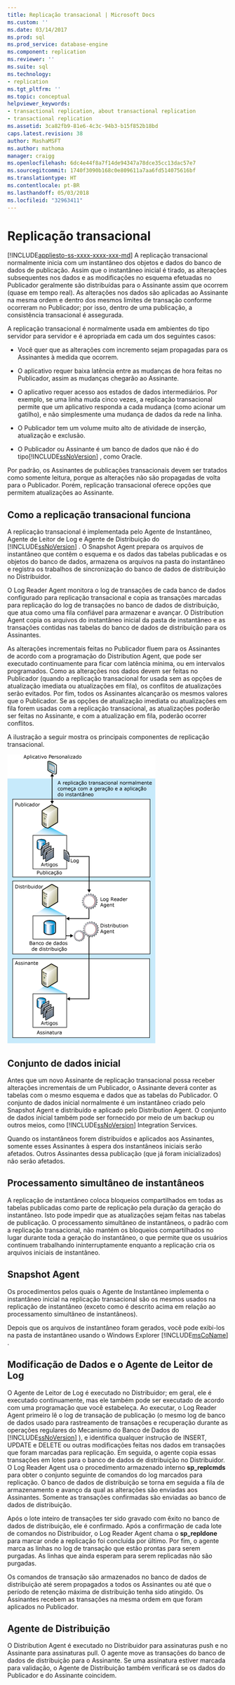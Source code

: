 ```yaml
---
title: Replicação transacional | Microsoft Docs
ms.custom: ''
ms.date: 03/14/2017
ms.prod: sql
ms.prod_service: database-engine
ms.component: replication
ms.reviewer: ''
ms.suite: sql
ms.technology:
- replication
ms.tgt_pltfrm: ''
ms.topic: conceptual
helpviewer_keywords:
- transactional replication, about transactional replication
- transactional replication
ms.assetid: 3ca82fb9-81e6-4c3c-94b3-b15f852b18bd
caps.latest.revision: 38
author: MashaMSFT
ms.author: mathoma
manager: craigg
ms.openlocfilehash: 6dc4e44f8a7f14de94347a78dce35cc13dac57e7
ms.sourcegitcommit: 1740f3090b168c0e809611a7aa6fd514075616bf
ms.translationtype: HT
ms.contentlocale: pt-BR
ms.lasthandoff: 05/03/2018
ms.locfileid: "32963411"
---
```

# <a name="transactional-replication"></a>Replicação transacional
[!INCLUDE[appliesto-ss-xxxx-xxxx-xxx-md](../../../includes/appliesto-ss-xxxx-xxxx-xxx-md.md)]
  A replicação transacional normalmente inicia com um instantâneo dos objetos e dados do banco de dados de publicação. Assim que o instantâneo inicial é tirado, as alterações subsequentes nos dados e as modificações no esquema efetuadas no Publicador geralmente são distribuídas para o Assinante assim que ocorrem (quase em tempo real). As alterações nos dados são aplicadas ao Assinante na mesma ordem e dentro dos mesmos limites de transação conforme ocorreram no Publicador; por isso, dentro de uma publicação, a consistência transacional é assegurada.  
  
 A replicação transacional é normalmente usada em ambientes do tipo servidor para servidor e é apropriada em cada um dos seguintes casos:  
  
-   Você quer que as alterações com incremento sejam propagadas para os Assinantes à medida que ocorrem.  
  
-   O aplicativo requer baixa latência entre as mudanças de hora feitas no Publicador, assim as mudanças chegarão ao Assinante.  
  
-   O aplicativo requer acesso aos estados de dados intermediários. Por exemplo, se uma linha muda cinco vezes, a replicação transacional permite que um aplicativo responda a cada mudança (como acionar um gatilho), e não simplesmente uma mudança de dados da rede na linha.  
  
-   O Publicador tem um volume muito alto de atividade de inserção, atualização e exclusão.  
  
-   O Publicador ou Assinante é um banco de dados que não é do tipo[!INCLUDE[ssNoVersion](../../../includes/ssnoversion-md.md)] , como Oracle.  
  
 Por padrão, os Assinantes de publicações transacionais devem ser tratados como somente leitura, porque as alterações não são propagadas de volta para o Publicador. Porém, replicação transacional oferece opções que permitem atualizações ao Assinante.  
  
##  <a name="HowWorks"></a> Como a replicação transacional funciona  
 A replicação transacional é implementada pelo Agente de Instantâneo, Agente de Leitor de Log e Agente de Distribuição do [!INCLUDE[ssNoVersion](../../../includes/ssnoversion-md.md)] . O Snapshot Agent prepara os arquivos de instantâneo que contêm o esquema e os dados das tabelas publicadas e os objetos do banco de dados, armazena os arquivos na pasta do instantâneo e registra os trabalhos de sincronização do banco de dados de distribuição no Distribuidor.  
  
 O Log Reader Agent monitora o log de transações de cada banco de dados configurado para replicação transacional e copia as transações marcadas para replicação do log de transações no banco de dados de distribuição, que atua como uma fila confiável para armazenar e avançar. O Distribution Agent copia os arquivos do instantâneo inicial da pasta de instantâneo e as transações contidas nas tabelas do banco de dados de distribuição para os Assinantes.  
  
 As alterações incrementais feitas no Publicador fluem para os Assinantes de acordo com a programação do Distribution Agent, que pode ser executado continuamente para ficar com latência mínima, ou em intervalos programados. Como as alterações nos dados devem ser feitas no Publicador (quando a replicação transacional for usada sem as opções de atualização imediata ou atualizações em fila), os conflitos de atualizações serão evitados. Por fim, todos os Assinantes alcançarão os mesmos valores que o Publicador. Se as opções de atualização imediata ou atualizações em fila forem usadas com a replicação transacional, as atualizações poderão ser feitas no Assinante, e com a atualização em fila, poderão ocorrer conflitos.  
  
 A ilustração a seguir mostra os principais componentes de replicação transacional.  
  
 ![Componentes e fluxo de dados da replicação transacional](../../../relational-databases/replication/transactional/media/trnsact.gif "Componentes e fluxo de dados da replicação transacional")  
  
##  <a name="Dataset"></a> Conjunto de dados inicial  
 Antes que um novo Assinante de replicação transacional possa receber alterações incrementais de um Publicador, o Assinante deverá conter as tabelas com o mesmo esquema e dados que as tabelas do Publicador. O conjunto de dados inicial normalmente é um instantâneo criado pelo Snapshot Agent e distribuído e aplicado pelo Distribution Agent. O conjunto de dados inicial também pode ser fornecido por meio de um backup ou outros meios, como [!INCLUDE[ssNoVersion](../../../includes/ssnoversion-md.md)] Integration Services.  
  
 Quando os instantâneos forem distribuídos e aplicados aos Assinantes, somente esses Assinantes à espera dos instantâneos iniciais serão afetados. Outros Assinantes dessa publicação (que já foram inicializados) não serão afetados.  
  
## <a name="concurrent-snapshot-processing"></a>Processamento simultâneo de instantâneos  
 A replicação de instantâneo coloca bloqueios compartilhados em todas as tabelas publicadas como parte de replicação pela duração da geração do instantâneo. Isto pode impedir que as atualizações sejam feitas nas tabelas de publicação. O processamento simultâneo de instantâneos, o padrão com a replicação transacional, não mantém os bloqueios compartilhados no lugar durante toda a geração do instantâneo, o que permite que os usuários continuem trabalhando ininterruptamente enquanto a replicação cria os arquivos iniciais de instantâneo.  
  
##  <a name="SnapshotAgent"></a> Snapshot Agent  
 Os procedimentos pelos quais o Agente de Instantâneo implementa o instantâneo inicial na replicação transacional são os mesmos usados na replicação de instantâneo (exceto como é descrito acima em relação ao processamento simultâneo de instantâneos).  
  
 Depois que os arquivos de instantâneo foram gerados, você pode exibi-los na pasta de instantâneo usando o Windows Explorer [!INCLUDE[msCoName](../../../includes/msconame-md.md)] .  
  
##  <a name="LogReaderAgent"></a> Modificação de Dados e o Agente de Leitor de Log  
 O Agente de Leitor de Log é executado no Distribuidor; em geral, ele é executado continuamente, mas ele também pode ser executado de acordo com uma programação que você estabeleça. Ao executar, o Log Reader Agent primeiro lê o log de transação de publicação (o mesmo log de banco de dados usado para rastreamento de transações e recuperação durante as operações regulares do Mecanismo do Banco de Dados do [!INCLUDE[ssNoVersion](../../../includes/ssnoversion-md.md)] ), e identifica qualquer instrução de INSERT, UPDATE e DELETE ou outras modificações feitas nos dados em transações que foram marcadas para replicação. Em seguida, o agente copia essas transações em lotes para o banco de dados de distribuição no Distribuidor. O Log Reader Agent usa o procedimento armazenado interno **sp_replcmds** para obter o conjunto seguinte de comandos do log marcados para replicação. O banco de dados de distribuição se torna em seguida a fila de armazenamento e avanço da qual as alterações são enviadas aos Assinantes. Somente as transações confirmadas são enviadas ao banco de dados de distribuição.  
  
 Após o lote inteiro de transações ter sido gravado com êxito no banco de dados de distribuição, ele é confirmado. Após a confirmação de cada lote de comandos no Distribuidor, o Log Reader Agent chama o **sp_repldone** para marcar onde a replicação foi concluída por último. Por fim, o agente marca as linhas no log de transação que estão prontas para serem purgadas. As linhas que ainda esperam para serem replicadas não são purgadas.  
  
 Os comandos de transação são armazenados no banco de dados de distribuição até serem propagados a todos os Assinantes ou até que o período de retenção máxima de distribuição tenha sido atingido. Os Assinantes recebem as transações na mesma ordem em que foram aplicados no Publicador.  
  
##  <a name="DistributionAgent"></a> Agente de Distribuição  
 O Distribution Agent é executado no Distribuidor para assinaturas push e no Assinante para assinaturas pull. O agente move as transações do banco de dados de distribuição para o Assinante. Se uma assinatura estiver marcada para validação, o Agente de Distribuição também verificará se os dados do Publicador e do Assinante coincidem.  
  
  
